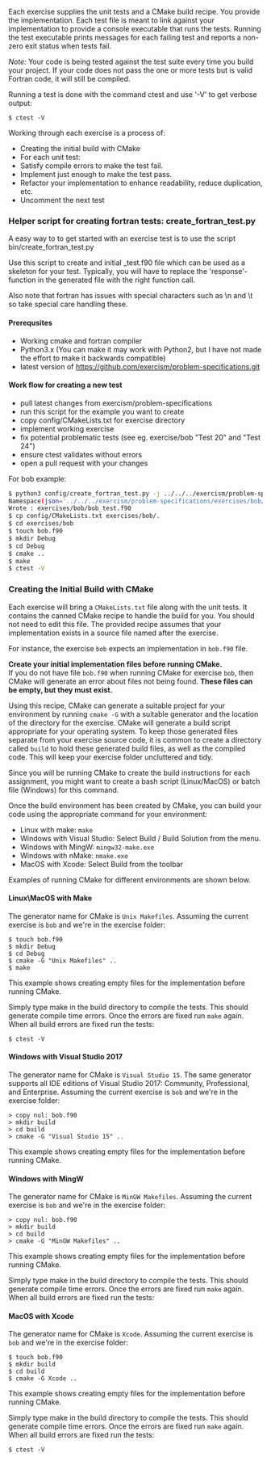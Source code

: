 Each exercise supplies the unit tests and a CMake build recipe.  You
provide the implementation.
Each test file is meant to link against your implementation to provide a
console executable that runs the tests.  Running the test executable
prints messages for each failing test and reports a non-zero exit status
when tests fail.

*Note:* Your code is being tested against the test suite every time you build
your project. If your code does not pass the one or more tests but is valid Fortran
code, it will still be compiled.

Running a test is done with the command ctest and use '-V' to get verbose output:
```
$ ctest -V
```


Working through each exercise is a process of:

* Creating the initial build with CMake
* For each unit test:
 * Satisfy compile errors to make the test fail.
 * Implement just enough to make the test pass.
 * Refactor your implementation to enhance readability, reduce duplication, etc.
 * Uncomment the next test

### Helper script for creating fortran tests: create\_fortran\_test.py

A easy way to to get started with an exercise test is to use the script
bin/create\_fortran\_test.py

Use this script to create and initial <exercise>\_test.f90 file 
which can be used as a skeleton for your test. Typically, you will
have to replace the 'response'-function in the generated file with the right 
function call. 

Also note that fortran has issues with special characters such as \n and \t 
so take special care handling these.

#### Prerequsites
- Working cmake and fortran compiler
- Python3.x (You can make it may work with Python2, but I have not made the 
effort to make it backwards compatible)
- latest version of https://github.com/exercism/problem-specifications.git

#### Work flow for creating a new test 
- pull latest changes from exercism/problem-specifications
- run this script for the example you want to create
- copy config/CMakeLists.txt for exercise directory
- implement working exercise
- fix potential problematic tests (see eg. exercise/bob "Test 20" and "Test 24") 
- ensure ctest validates without errors
- open a pull request with your changes 

For bob example:

```bash
$ python3 config/create_fortran_test.py -j ../../../exercism/problem-specifications/exercises/bob/canonical-data.json -t exercises/bob/bob_test.f90
Namespace(json='../../../exercism/problem-specifications/exercises/bob/canonical-data.json', target='exercises/bob/bob_test.f90')
Wrote : exercises/bob/bob_test.f90
$ cp config/CMakeLists.txt exercises/bob/.
$ cd exercises/bob
$ touch bob.f90
$ mkdir Debug
$ cd Debug
$ cmake ..
$ make 
$ ctest -V
```

### Creating the Initial Build with CMake

Each exercise will bring a `CMakeLists.txt` file along with the unit
tests.  It contains the canned CMake recipe to handle the build for you.
You should not need to edit this file.  The provided recipe assumes that
your implementation exists in a source file named after
the exercise.

For instance, the exercise `bob` expects an implementation in `bob.f90`
file.

**Create your initial implementation files before running CMake.**  
If you do not have file `bob.f90` when running
CMake for exercise `bob`, then CMake will generate an error about files
not being found.  **These files can be empty, but they must exist.**

Using this recipe, CMake can generate a suitable project for your environment
by running `cmake -G` with a suitable generator and the location of the
directory for the exercise.  CMake will generate a build script appropriate
for your operating system.  To keep those generated files separate from
your exercise source code, it is common to create a directory called `build`
to hold these generated build files, as well as the compiled code.  This
will keep your exercise folder uncluttered and tidy.

Since you will be running CMake to create the build instructions for each
assignment, you might want to create a bash script (Linux/MacOS) or
batch file (Windows) for this command.

Once the build environment has been created by CMake, you can build your
code using the appropriate command for your environment:

* Linux with make: `make`
* Windows with Visual Studio: Select Build / Build Solution from the menu.
* Windows with MingW: `mingw32-make.exe`
* Windows with nMake: `nmake.exe`
* MacOS with Xcode: Select Build from the toolbar

Examples of running CMake for different environments are shown below.

#### Linux\MacOS with Make

The generator name for CMake is `Unix Makefiles`.
Assuming the current exercise is `bob` and we're in the exercise folder:

```
$ touch bob.f90
$ mkdir Debug
$ cd Debug
$ cmake -G "Unix Makefiles" ..
$ make
```

This example shows creating empty files for the implementation before
running CMake.

Simply type make in the build directory to compile the tests. This should
generate compile time errors. Once the errors are fixed run `make` again.
When all build errors are fixed run the tests:

```
$ ctest -V
```
#### Windows with Visual Studio 2017

The generator name for CMake is `Visual Studio 15`.  The same generator
supports all IDE editions of Visual Studio 2017: Community, Professional,
and Enterprise. Assuming the current exercise is `bob` and we're in the
exercise folder:

```
> copy nul: bob.f90
> mkdir build
> cd build
> cmake -G "Visual Studio 15" ..
```

This example shows creating empty files for the implementation before
running CMake.


#### Windows with MingW

The generator name for CMake is `MinGW Makefiles`. Assuming the current
exercise is `bob` and we're in the exercise folder:

```
> copy nul: bob.f90
> mkdir build
> cd build
> cmake -G "MinGW Makefiles" ..
```

This example shows creating empty files for the implementation before
running CMake.

Simply type make in the build directory to compile the tests. This should
generate compile time errors. Once the errors are fixed run `make` again.
When all build errors are fixed run the tests:

#### MacOS with Xcode

The generator name for CMake is `Xcode`.
Assuming the current exercise is `bob` and we're in the exercise folder:

```
$ touch bob.f90
$ mkdir build
$ cd build
$ cmake -G Xcode ..
```
This example shows creating empty files for the implementation before
running CMake.

Simply type make in the build directory to compile the tests. This should
generate compile time errors. Once the errors are fixed run `make` again.
When all build errors are fixed run the tests:

```
$ ctest -V
```
